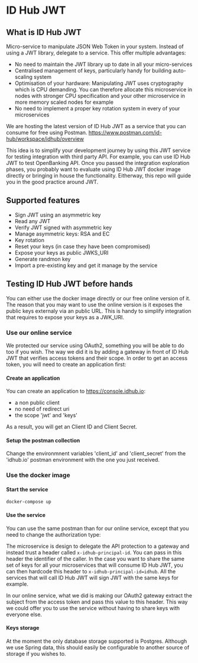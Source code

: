 # ID Hub JWT

## What is ID Hub JWT

Micro-service to manipulate JSON Web Token in your system.
Instead of using a JWT library, delegate to a service. This offer multiple advantages:

- No need to maintain the JWT library up to date in all your micro-services
- Centralised management of keys, particularly handy for building auto-scaling system
- Optimisation of your hardware: Manipulating JWT uses cryptography which is CPU demanding. You can therefore allocate this microservice in nodes with stronger CPU specification and your other microservice in more memory scaled nodes for example
- No need to implement a proper key rotation system in every of your microservices


We are hosting the latest version of ID Hub JWT as a service that you can consume for free using Postman.
https://www.postman.com/id-hub/workspace/idhub/overview

This idea is to simplify your development journey by using this JWT service for testing integration with third party API. For example, you can use ID Hub JWT to test OpenBanking API. Once you passed the integration exploration phases, you probably want to evaluate using ID Hub JWT docker image directly or bringing in house the functionality.
Eitherway, this repo will guide you in the good practice around JWT.

## Supported features

- Sign JWT using an asymmetric key
- Read any JWT
- Verify JWT signed with asymmetric key
- Manage asymmetric keys: RSA and EC
- Key rotation
- Reset your keys (in case they have been compromised)
- Expose your keys as public JWKS_URI
- Generate randmon key
- Import a pre-existing key and get it manage by the service

## Testing ID Hub JWT before hands

You can either use the docker image directly or our free online version of it. The reason that you may want to use the online version is it exposes the public keys externaly via an public URL. This is handy to simplify integration that requires to expose your keys as a JWK_URI.

### Use our online service

We protected our service using OAuth2, something you will be able to do too if you wish. The way we did it is by adding a gateway in front of ID Hub JWT that verifies access tokens and their scope. In order to get an access token, you will need to create an application first:

#### Create an application

You can create an application to https://console.idhub.io:
- a non public client
- no need of redirect uri
- the scope 'jwt' and 'keys'

As a result, you will get an Client ID and Client Secret. 

#### Setup the postman collection

Change the environmnent variables 'client_id' and 'client_secret' from the 'idhub.io' postman environment with the one you just received.

### Use the docker image

#### Start the service

```
docker-compose up
```

#### Use the service

You can use the same postman than for our online service, except that you need to change the authorization type:

The microservice is design to delegate the API protection to a gateway and instead trust a header called `x-idhub-principal-id`.
You can pass in this header the identifier of the caller.
In the case you want to share the same set of keys for all your microservices that will consume ID Hub JWT, you can then hardcode this header to `x-idhub-principal-id=idhub`. All the services that will call ID Hub JWT will sign JWT with the same keys for example.


In our online service, what we did is making our OAuth2 gateway extract the subject from the access token and pass this value to this header.
This way we could offer you to use the service without having to share keys with everyone else.


#### Keys storage

At the moment the only database storage supported is Postgres. Although we use Spring data, this should easily be configurable to another source of storage if you wishes to.

